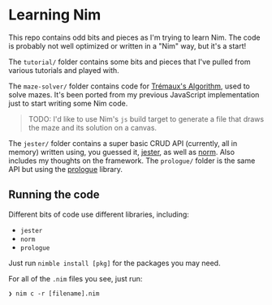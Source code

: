 # Learning Nim

This repo contains odd bits and pieces as I'm trying to learn Nim. The code is probably not well optimized or written in a "Nim" way, but it's a start!

The `tutorial/` folder contains some bits and pieces that I've pulled from various tutorials and played with.

The `maze-solver/` folder contains code for [Trémaux's Algorithm](https://en.wikipedia.org/wiki/Maze-solving_algorithm#Tr%C3%A9maux's_algorithm), used to solve mazes. It's been ported from my previous JavaScript implementation just to start writing some Nim code.

> TODO: I'd like to use Nim's `js` build target to generate a file that draws the maze and its solution on a canvas.

The `jester/` folder contains a super basic CRUD API (currently, all in memory) written using, you guessed it, [jester](https://github.com/dom96/jester), as well as [norm](https://github.com/moigagoo/norm). Also includes my thoughts on the framework. The `prologue/` folder is the same API but using the [prologue](https://github.com/planety/prologue) library.

## Running the code

Different bits of code use different libraries, including:
* `jester`
* `norm`
* `prologue`

Just run `nimble install [pkg]` for the packages you may need.

For all of the `.nim` files you see, just run:

```shell
❯ nim c -r [filename].nim
```
